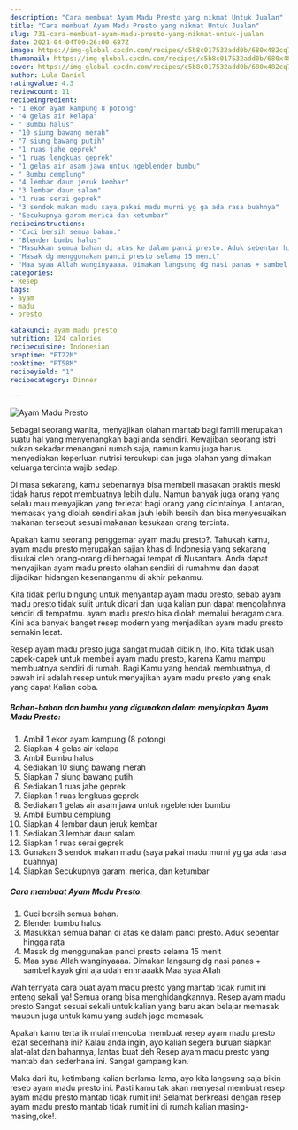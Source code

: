 ```yaml
---
description: "Cara membuat Ayam Madu Presto yang nikmat Untuk Jualan"
title: "Cara membuat Ayam Madu Presto yang nikmat Untuk Jualan"
slug: 731-cara-membuat-ayam-madu-presto-yang-nikmat-untuk-jualan
date: 2021-04-04T09:26:00.687Z
image: https://img-global.cpcdn.com/recipes/c5b8c017532add0b/680x482cq70/ayam-madu-presto-foto-resep-utama.jpg
thumbnail: https://img-global.cpcdn.com/recipes/c5b8c017532add0b/680x482cq70/ayam-madu-presto-foto-resep-utama.jpg
cover: https://img-global.cpcdn.com/recipes/c5b8c017532add0b/680x482cq70/ayam-madu-presto-foto-resep-utama.jpg
author: Lula Daniel
ratingvalue: 4.3
reviewcount: 11
recipeingredient:
- "1 ekor ayam kampung 8 potong"
- "4 gelas air kelapa"
- " Bumbu halus"
- "10 siung bawang merah"
- "7 siung bawang putih"
- "1 ruas jahe geprek"
- "1 ruas lengkuas geprek"
- "1 gelas air asam jawa untuk ngeblender bumbu"
- " Bumbu cemplung"
- "4 lembar daun jeruk kembar"
- "3 lembar daun salam"
- "1 ruas serai geprek"
- "3 sendok makan madu saya pakai madu murni yg ga ada rasa buahnya"
- "Secukupnya garam merica dan ketumbar"
recipeinstructions:
- "Cuci bersih semua bahan."
- "Blender bumbu halus"
- "Masukkan semua bahan di atas ke dalam panci presto. Aduk sebentar hingga rata"
- "Masak dg menggunakan panci presto selama 15 menit"
- "Maa syaa Allah wanginyaaaa. Dimakan langsung dg nasi panas + sambel kayak gini aja udah ennnaaakk Maa syaa Allah"
categories:
- Resep
tags:
- ayam
- madu
- presto

katakunci: ayam madu presto 
nutrition: 124 calories
recipecuisine: Indonesian
preptime: "PT22M"
cooktime: "PT58M"
recipeyield: "1"
recipecategory: Dinner

---
```



![Ayam Madu Presto](https://img-global.cpcdn.com/recipes/c5b8c017532add0b/680x482cq70/ayam-madu-presto-foto-resep-utama.jpg)

Sebagai seorang wanita, menyajikan olahan mantab bagi famili merupakan suatu hal yang menyenangkan bagi anda sendiri. Kewajiban seorang istri bukan sekadar menangani rumah saja, namun kamu juga harus menyediakan keperluan nutrisi tercukupi dan juga olahan yang dimakan keluarga tercinta wajib sedap.

Di masa  sekarang, kamu sebenarnya bisa membeli masakan praktis meski tidak harus repot membuatnya lebih dulu. Namun banyak juga orang yang selalu mau menyajikan yang terlezat bagi orang yang dicintainya. Lantaran, memasak yang diolah sendiri akan jauh lebih bersih dan bisa menyesuaikan makanan tersebut sesuai makanan kesukaan orang tercinta. 



Apakah kamu seorang penggemar ayam madu presto?. Tahukah kamu, ayam madu presto merupakan sajian khas di Indonesia yang sekarang disukai oleh orang-orang di berbagai tempat di Nusantara. Anda dapat menyajikan ayam madu presto olahan sendiri di rumahmu dan dapat dijadikan hidangan kesenanganmu di akhir pekanmu.

Kita tidak perlu bingung untuk menyantap ayam madu presto, sebab ayam madu presto tidak sulit untuk dicari dan juga kalian pun dapat mengolahnya sendiri di tempatmu. ayam madu presto bisa diolah memalui beragam cara. Kini ada banyak banget resep modern yang menjadikan ayam madu presto semakin lezat.

Resep ayam madu presto juga sangat mudah dibikin, lho. Kita tidak usah capek-capek untuk membeli ayam madu presto, karena Kamu mampu membuatnya sendiri di rumah. Bagi Kamu yang hendak membuatnya, di bawah ini adalah resep untuk menyajikan ayam madu presto yang enak yang dapat Kalian coba.

<!--inarticleads1-->

##### Bahan-bahan dan bumbu yang digunakan dalam menyiapkan Ayam Madu Presto:

1. Ambil 1 ekor ayam kampung (8 potong)
1. Siapkan 4 gelas air kelapa
1. Ambil  Bumbu halus
1. Sediakan 10 siung bawang merah
1. Siapkan 7 siung bawang putih
1. Sediakan 1 ruas jahe geprek
1. Siapkan 1 ruas lengkuas geprek
1. Sediakan 1 gelas air asam jawa untuk ngeblender bumbu
1. Ambil  Bumbu cemplung
1. Siapkan 4 lembar daun jeruk kembar
1. Sediakan 3 lembar daun salam
1. Siapkan 1 ruas serai geprek
1. Gunakan 3 sendok makan madu (saya pakai madu murni yg ga ada rasa buahnya)
1. Siapkan Secukupnya garam, merica, dan ketumbar




<!--inarticleads2-->

##### Cara membuat Ayam Madu Presto:

1. Cuci bersih semua bahan.
1. Blender bumbu halus
1. Masukkan semua bahan di atas ke dalam panci presto. Aduk sebentar hingga rata
1. Masak dg menggunakan panci presto selama 15 menit
1. Maa syaa Allah wanginyaaaa. Dimakan langsung dg nasi panas + sambel kayak gini aja udah ennnaaakk Maa syaa Allah




Wah ternyata cara buat ayam madu presto yang mantab tidak rumit ini enteng sekali ya! Semua orang bisa menghidangkannya. Resep ayam madu presto Sangat sesuai sekali untuk kalian yang baru akan belajar memasak maupun juga untuk kamu yang sudah jago memasak.

Apakah kamu tertarik mulai mencoba membuat resep ayam madu presto lezat sederhana ini? Kalau anda ingin, ayo kalian segera buruan siapkan alat-alat dan bahannya, lantas buat deh Resep ayam madu presto yang mantab dan sederhana ini. Sangat gampang kan. 

Maka dari itu, ketimbang kalian berlama-lama, ayo kita langsung saja bikin resep ayam madu presto ini. Pasti kamu tak akan menyesal membuat resep ayam madu presto mantab tidak rumit ini! Selamat berkreasi dengan resep ayam madu presto mantab tidak rumit ini di rumah kalian masing-masing,oke!.

